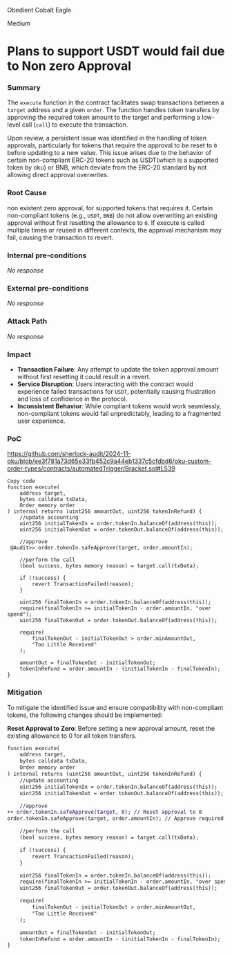 Obedient Cobalt Eagle

Medium

# Plans to support USDT would fail due to Non zero Approval

### Summary

The `execute` function in the contract facilitates swap transactions between a `target` address and a given `order`. The function handles token transfers by approving the required token amount to the target and performing a low-level call (`call`) to execute the transaction.

Upon review, a persistent issue was identified in the handling of token approvals, particularly for tokens that require the approval to be reset to `0` before updating to a new value. This issue arises due to the behavior of certain non-compliant ERC-20 tokens such as USDT(which is a supported token by oku) or BNB, which deviate from the ERC-20 standard by not allowing direct approval overwrites.


### Root Cause

non existent zero approval, for supported tokens that requires it.
Certain non-compliant tokens (e.g., `USDT`, `BNB`) do not allow overwriting an existing approval without first resetting the allowance to `0`.
If execute is called multiple times or reused in different contexts, the approval mechanism may fail, causing the transaction to revert.

### Internal pre-conditions

_No response_

### External pre-conditions

_No response_

### Attack Path

_No response_

### Impact

- **Transaction Failure**: Any attempt to update the token approval amount without first resetting it could result in a revert.
- **Service Disruption**: Users interacting with the contract would experience failed transactions for `USDT`, potentially causing frustration and loss of confidence in the protocol.
- **Inconsistent Behavior**: While compliant tokens would work seamlessly, non-compliant tokens would fail unpredictably, leading to a fragmented user experience.

### PoC
https://github.com/sherlock-audit/2024-11-oku/blob/ee3f781a73d65e33fb452c9a44eb1337c5cfdbd6/oku-custom-order-types/contracts/automatedTrigger/Bracket.sol#L539
```solidity
Copy code
function execute(
    address target,
    bytes calldata txData,
    Order memory order
) internal returns (uint256 amountOut, uint256 tokenInRefund) {
    //update accounting
    uint256 initialTokenIn = order.tokenIn.balanceOf(address(this));
    uint256 initialTokenOut = order.tokenOut.balanceOf(address(this));

    //approve
 @Audit>> order.tokenIn.safeApprove(target, order.amountIn);

    //perform the call
    (bool success, bytes memory reason) = target.call(txData);

    if (!success) {
        revert TransactionFailed(reason);
    }

    uint256 finalTokenIn = order.tokenIn.balanceOf(address(this));
    require(finalTokenIn >= initialTokenIn - order.amountIn, "over spend");
    uint256 finalTokenOut = order.tokenOut.balanceOf(address(this));

    require(
        finalTokenOut - initialTokenOut > order.minAmountOut,
        "Too Little Received"
    );

    amountOut = finalTokenOut - initialTokenOut;
    tokenInRefund = order.amountIn - (initialTokenIn - finalTokenIn);
}
```

### Mitigation

To mitigate the identified issue and ensure compatibility with non-compliant tokens, the following changes should be implemented:

**Reset Approval to Zero**: Before setting a new approval amount, reset the existing allowance to 0 for all token transfers.
```diff
function execute(
    address target,
    bytes calldata txData,
    Order memory order
) internal returns (uint256 amountOut, uint256 tokenInRefund) {
    //update accounting
    uint256 initialTokenIn = order.tokenIn.balanceOf(address(this));
    uint256 initialTokenOut = order.tokenOut.balanceOf(address(this));

    //approve
++ order.tokenIn.safeApprove(target, 0); // Reset approval to 0
order.tokenIn.safeApprove(target, order.amountIn); // Approve required amount

    //perform the call
    (bool success, bytes memory reason) = target.call(txData);

    if (!success) {
        revert TransactionFailed(reason);
    }

    uint256 finalTokenIn = order.tokenIn.balanceOf(address(this));
    require(finalTokenIn >= initialTokenIn - order.amountIn, "over spend");
    uint256 finalTokenOut = order.tokenOut.balanceOf(address(this));

    require(
        finalTokenOut - initialTokenOut > order.minAmountOut,
        "Too Little Received"
    );

    amountOut = finalTokenOut - initialTokenOut;
    tokenInRefund = order.amountIn - (initialTokenIn - finalTokenIn);
}
```